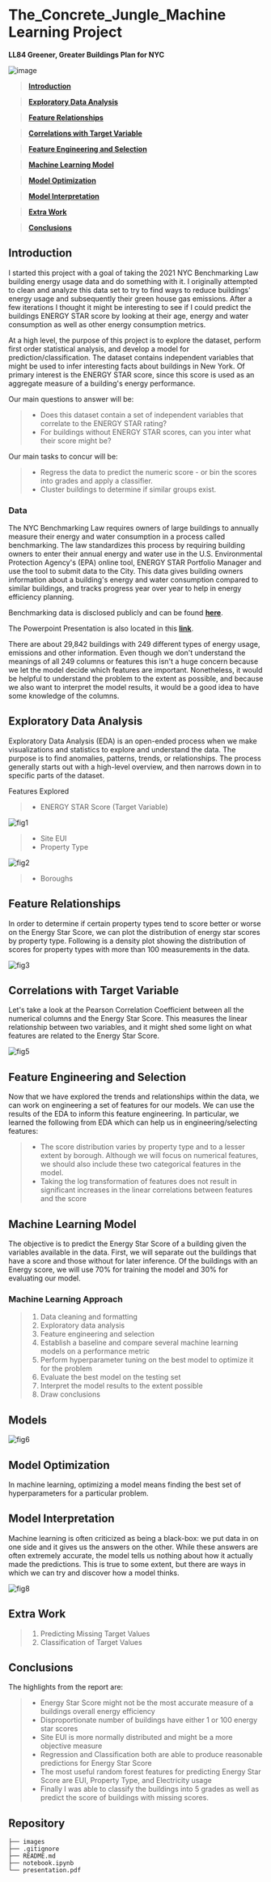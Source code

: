 # The_Concrete_Jungle_Machine Learning Project
**LL84 Greener, Greater Buildings Plan for NYC**

![image](./images/nycimage.jpg)

>**[Introduction](#Introduction)**

>**[Exploratory Data Analysis](#Exploratory-Data-Analysis)**

>**[Feature Relationships](#Feature-Relationships)**

>**[Correlations with Target Variable](#Correlations-with-Target-Variable)**

>**[Feature Engineering and Selection](#Feature-Engineering-and-Selection)**

>**[Machine Learning Model](#Machine-Learning)**

>**[Model Optimization](#Model-Optimization)**

>**[Model Interpretation](#Model-Interpretation)**

>**[Extra Work](#Extra_Work)**

>**[Conclusions](#Conclusions)**


## Introduction

I started this project with a goal of taking the 2021 NYC Benchmarking Law building energy usage data and do something with it. I originally attempted to clean and analyze this data set to try to find ways to reduce buildings' energy usage and subsequently their green house gas emissions. After a few iterations I thought it might be interesting to see if I could predict the buildings ENERGY STAR score by looking at their age, energy and water consumption as well as other energy consumption metrics.

At a high level, the purpose of this project is to explore the dataset, perform first order statistical analysis, and develop a model for prediction/classification. The dataset contains independent variables that might be used to infer interesting facts about buildings in New York. Of primary interest is the ENERGY STAR score, since this score is used as an aggregate measure of a building's energy performance.

Our main questions to answer will be:

> * Does this dataset contain a set of independent variables that correlate to the ENERGY STAR rating?
> * For buildings without ENERGY STAR scores, can you inter what their score might be?

Our main tasks to concur will be:

> * Regress the data to predict the numeric score - or bin the scores into grades and apply a classifier.
> * Cluster buildings to determine if similar groups exist.

### Data
The NYC Benchmarking Law requires owners of large buildings to annually measure their energy and water consumption in a process called benchmarking. The law standardizes this process by requiring building owners to enter their annual energy and water use in the U.S. Environmental Protection Agency's (EPA) online tool, ENERGY STAR Portfolio Manager and use the tool to submit data to the City. This data gives building owners information about a building's energy and water consumption compared to similar buildings, and tracks progress year over year to help in energy efficiency planning.

Benchmarking data is disclosed publicly and can be found __[here](https://data.cityofnewyork.us/Environment/Energy-and-Water-Data-Disclosure-for-Local-Law-84-/7x5e-2fxh)__.

The Powerpoint Presentation is also located in this __[link](presentation.pdf)__.

There are about 29,842 buildings with 249 different types of energy usage, emissions and other information. Even though we don't understand the meanings of all 249 columns or features this isn't a huge concern because we let the model decide which features are important. Nonetheless, it would be helpful to understand the problem to the extent as possible, and because we also want to interpret the model results, it would be a good idea to have some knowledge of the columns.

## Exploratory Data Analysis
Exploratory Data Analysis (EDA) is an open-ended process when we make visualizations and statistics to explore and understand the data. The purpose is to find anomalies, patterns, trends, or relationships. The process generally starts out with a high-level overview, and then narrows down in to specific parts of the dataset.

Features Explored
> * ENERGY STAR Score (Target Variable)

![fig1](./images/fig01_ENERGY_STAR_Score_Distribution.png)

> * Site EUI 
> * Property Type

![fig2](./images/fig02_Property_Type_Frequency.png)

> * Boroughs

## Feature Relationships
In order to determine if certain property types tend to score better or worse on the Energy Star Score, we can plot the distribution of energy star scores by property type. Following is a density plot showing the distribution of scores for property types with more than 100 measurements in the data.

![fig3](./images/fig04_Energy_Star_Property_Density_Plot.png)

## Correlations with Target Variable
Let's take a look at the Pearson Correlation Coefficient between all the numerical columns and the Energy Star Score. This measures the linear relationship between two variables, and it might shed some light on what features are related to the Energy Star Score.

![fig5](./images/fig05_Two_Variable_Plot.png)

## Feature Engineering and Selection
Now that we have explored the trends and relationships within the data, we can work on engineering a set of features for our models. We can use the results of the EDA to inform this feature engineering. In particular, we learned the following from EDA which can help us in engineering/selecting features:

> * The score distribution varies by property type and to a lesser extent by borough. Although we will focus on numerical features, we should also include these two categorical features in the model.
> * Taking the log transformation of features does not result in significant increases in the linear correlations between features and the score

## Machine Learning Model
The objective is to predict the Energy Star Score of a building given the variables available in the data. First, we will separate out the buildings that have a score and those without for later inference. Of the buildings with an Energy score, we will use 70% for training the model and 30% for evaluating our model.

### Machine Learning Approach
> 1. Data cleaning and formatting
> 2. Exploratory data analysis
> 3. Feature engineering and selection
> 4. Establish a baseline and compare several machine learning models on a performance metric
> 5. Perform hyperparameter tuning on the best model to optimize it for the problem
> 6. Evaluate the best model on the testing set
> 7. Interpret the model results to the extent possible
> 8. Draw conclusions

## Models

![fig6](./images/fig06_Model_Comparison.png)

## Model Optimization
In machine learning, optimizing a model means finding the best set of hyperparameters for a particular problem.

## Model Interpretation
Machine learning is often criticized as being a black-box: we put data in on one side and it gives us the answers on the other. While these answers are often extremely accurate, the model tells us nothing about how it actually made the predictions. This is true to some extent, but there are ways in which we can try and discover how a model thinks.

![fig8](./images/fig08_Feature_Importances.png)

## Extra Work
> 1. Predicting Missing Target Values
> 2. Classification of Target Values

## Conclusions
The highlights from the report are:

> * Energy Star Score might not be the most accurate measure of a buildings overall energy efficiency
> * Disproportionate number of buildings have either 1 or 100 energy star scores
> * Site EUI is more normally distributed and might be a more objective measure
> * Regression and Classification both are able to produce reasonable predictions for Energy Star Score
> * The most useful random forest features for predicting Energy Star Score are EUI, Property Type, and Electricity usage
> * Finally I was able to classify the buildings into 5 grades as well as predict the score of buildings with missing scores.

## Repository

```
├── images
├── .gitignore   
├── README.md         
├── notebook.ipynb                               
└── presentation.pdf                       
```